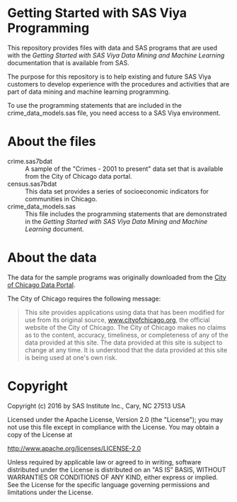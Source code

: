 Getting Started with SAS Viya Programming
=========================================

This repository provides files with data and SAS programs that are used
with the _Getting Started with SAS Viya Data Mining and Machine Learning_
documentation that is available from SAS.

The purpose for this repository is to help existing and future SAS Viya
customers to develop experience with the procedures and activities
that are part of data mining and machine learning programming.

To use the programming statements that are included in the
crime_data_models.sas file, you need access to a SAS Viya environment.

# About the files

<dl>
<dt>crime.sas7bdat</dt>
<dd>A sample of the "Crimes - 2001 to present" data set that is 
available from the City of Chicago data portal.</dd>
<dt>census.sas7bdat</dt>
<dd>This data set provides a series of socioeconomic indicators for
communities in Chicago.</dd>
<dt>crime_data_models.sas</dt>
<dd>This file includes the programming statements that are demonstrated
in the <i>Getting Started with SAS Viya Data Mining and Machine Learning</i>
document.</dd>
</dl>

# About the data

The data for the sample programs was originally downloaded from the
[City of Chicago Data Portal](https://data.cityofchicago.org/).

The City of Chicago requires the following message:

> This site provides applications using data that has been modified for use 
> from its original source, www.cityofchicago.org, the official website of 
> the City of Chicago.  The City of Chicago makes no claims as to the content,
> accuracy, timeliness, or completeness of any of the data provided at this site.
> The data provided at this site is subject to change at any time.  It is 
> understood that the data provided at this site is being used at one's own risk.

# Copyright
Copyright (c) 2016 by SAS Institute Inc., Cary, NC 27513 USA

Licensed under the Apache License, Version 2.0 (the "License"); you may not use this file except in compliance with the License. You may obtain a copy of the License at

http://www.apache.org/licenses/LICENSE-2.0

Unless required by applicable law or agreed to in writing, software distributed under the License is distributed on an "AS IS" BASIS, WITHOUT WARRANTIES OR CONDITIONS OF ANY KIND, either express or implied. See the License for the specific language governing permissions and limitations under the License.

